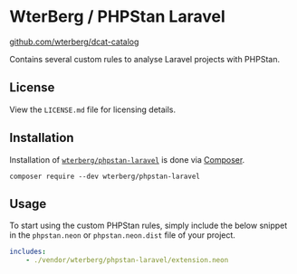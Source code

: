 # WterBerg / PHPStan Laravel

[github.com/wterberg/dcat-catalog](https://github.com/wterberg/dcat-catalog.git)

Contains several custom rules to analyse Laravel projects with PHPStan.

## License

View the `LICENSE.md` file for licensing details.

## Installation

Installation of [`wterberg/phpstan-laravel`](https://packagist.org/packages/wterberg/phpstan-laravel) is done via [Composer](https://getcomposer.org).

```shell
composer require --dev wterberg/phpstan-laravel
```

## Usage

To start using the custom PHPStan rules, simply include the below snippet in the `phpstan.neon` or `phpstan.neon.dist` file of your project. 

```yaml
includes:
    - ./vendor/wterberg/phpstan-laravel/extension.neon
```

